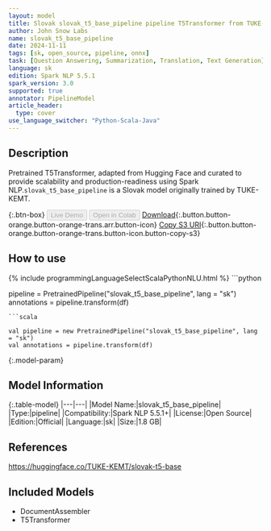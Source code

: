 ```yaml
---
layout: model
title: Slovak slovak_t5_base_pipeline pipeline T5Transformer from TUKE-KEMT
author: John Snow Labs
name: slovak_t5_base_pipeline
date: 2024-11-11
tags: [sk, open_source, pipeline, onnx]
task: [Question Answering, Summarization, Translation, Text Generation]
language: sk
edition: Spark NLP 5.5.1
spark_version: 3.0
supported: true
annotator: PipelineModel
article_header:
  type: cover
use_language_switcher: "Python-Scala-Java"
---
```


## Description

Pretrained T5Transformer, adapted from Hugging Face and curated to provide scalability and production-readiness using Spark NLP.`slovak_t5_base_pipeline` is a Slovak model originally trained by TUKE-KEMT.

{:.btn-box}
<button class="button button-orange" disabled>Live Demo</button>
<button class="button button-orange" disabled>Open in Colab</button>
[Download](https://s3.amazonaws.com/auxdata.johnsnowlabs.com/public/models/slovak_t5_base_pipeline_sk_5.5.1_3.0_1731349477640.zip){:.button.button-orange.button-orange-trans.arr.button-icon}
[Copy S3 URI](s3://auxdata.johnsnowlabs.com/public/models/slovak_t5_base_pipeline_sk_5.5.1_3.0_1731349477640.zip){:.button.button-orange.button-orange-trans.button-icon.button-copy-s3}

## How to use



<div class="tabs-box" markdown="1">
{% include programmingLanguageSelectScalaPythonNLU.html %}
```python

pipeline = PretrainedPipeline("slovak_t5_base_pipeline", lang = "sk")
annotations =  pipeline.transform(df)   

```
```scala

val pipeline = new PretrainedPipeline("slovak_t5_base_pipeline", lang = "sk")
val annotations = pipeline.transform(df)

```
</div>

{:.model-param}
## Model Information

{:.table-model}
|---|---|
|Model Name:|slovak_t5_base_pipeline|
|Type:|pipeline|
|Compatibility:|Spark NLP 5.5.1+|
|License:|Open Source|
|Edition:|Official|
|Language:|sk|
|Size:|1.8 GB|

## References

https://huggingface.co/TUKE-KEMT/slovak-t5-base

## Included Models

- DocumentAssembler
- T5Transformer